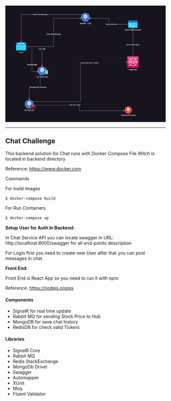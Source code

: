 ![Chat Challenge](assets/Solution-Diagram.png)


---

## Chat Challenge

This backend solution for Chat runs with Docker Compose File Witch is located in backend directory

Reference: https://www.docker.com

Commands

For build Images
```bash
$ docker-compose build
```

For Run Containers
```bash
$ docker-compose up
```


**Setup User for Auth In Backend:**

In Chat Service API you can locate swagger in URL: http://localhost:8000/swagger for all end-points description

For Login first you need to create new User after that you can post messages in chat.



**Front End:**

Front End is React App so you need to run it with npm.

Reference: https://nodejs.org/es

#### Components
- SignalR for real time update
- Rabbit MQ for sending Stock Price to Hub
- MongoDB for save chat history
- RedisDB for check valid Tickers


#### Libraries
- SignalR Core
- Rabbit MQ
- Redis StackExchange
- MongoDb Driver
- Swagger 
- Automapper
- XUnit
- Moq
- Fluent Validator